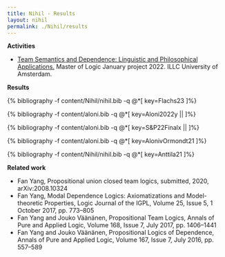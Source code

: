 ```yaml
---
title: Nihil - Results
layout: nihil
permalink: ./Nihil/results
---
```

**Activities**  


- [Team Semantics and Dependence: Linguistic and Philosophical Applications.](https://m-degano.github.io/teaching/january-project/) Master of Logic January project 2022. ILLC University of Amsterdam. 

**Results**

 {% bibliography -f content/Nihil/nihil.bib -q @*[
  key=Flachs23
]%}

{% bibliography -f content/aloni.bib -q @*[
  key=Aloni2022y ||
]%}

{% bibliography -f content/aloni.bib -q @*[
  key=S&P22Finalx ||
]%}

{% bibliography -f content/aloni.bib -q @*[
  key=AlonivOrmondt21 
]%}

{% bibliography -f content/Nihil/nihil.bib -q @*[
  key=Anttila21
]%}
 
 

**Related work**

- Fan Yang, Propositional union closed team logics, submitted, 2020, arXiv:2008.10324
- Fan Yang, Modal Dependence Logics: Axiomatizations and Model-theoretic Properties, Logic Journal of the IGPL, Volume 25, Issue 5, 1 October 2017, pp. 773–805
- Fan Yang and Jouko Väänänen, Propositional Team Logics, Annals of Pure and Applied Logic, Volume 168, Issue 7, July 2017, pp. 1406–1441
- Fan Yang and Jouko Väänänen, Propositional Logics of Dependence, Annals of Pure and Applied Logic, Volume 167, Issue 7, July 2016, pp. 557–589
